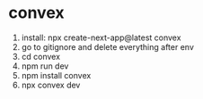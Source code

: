 # convex

1. install: npx create-next-app@latest convex
2. go to gitignore and delete everything after env
3. cd convex
4. npm run dev
5. npm install convex
6. npx convex dev


